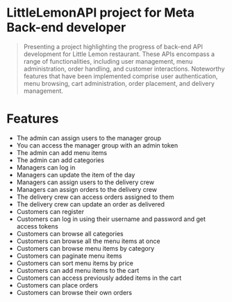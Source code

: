 # LittleLemonAPI project for Meta Back-end developer
> Presenting a project highlighting the progress of back-end API development for Little Lemon restaurant. These APIs encompass a range of functionalities, including user management, menu administration, order handling, and customer interactions. Noteworthy features that have been implemented comprise user authentication, menu browsing, cart administration, order placement, and delivery management.
# Features
- The admin can assign users to the manager group
- You can access the manager group with an admin token
- The admin can add menu items
- The admin can add categories
- Managers can log in
- Managers can update the item of the day
- Managers can assign users to the delivery crew
- Managers can assign orders to the delivery crew
- The delivery crew can access orders assigned to them
- The delivery crew can update an order as delivered
- Customers can register
- Customers can log in using their username and password and get access tokens
- Customers can browse all categories
- Customers can browse all the menu items at once
- Customers can browse menu items by category
- Customers can paginate menu items
- Customers can sort menu items by price
- Customers can add menu items to the cart
- Customers can access previously added items in the cart
- Customers can place orders
- Customers can browse their own orders
